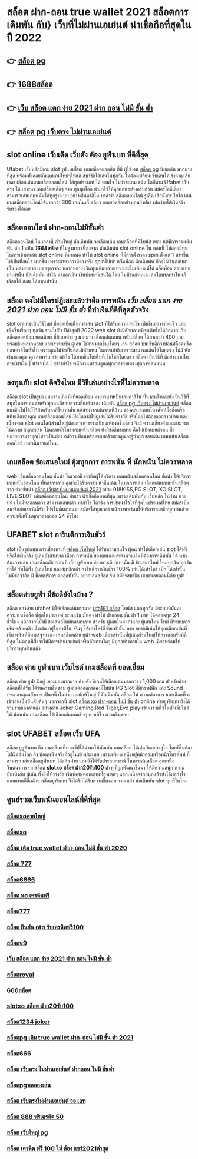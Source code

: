 # สล็อต ฝาก-ถอน true wallet 2021  สล็อตการเดิมพัน กับ} เว็บที่ไม่ผ่านเอเย่นต์ น่าเชื่อถือที่สุดในปี 2022 

## 👉 [สล็อต pg](https://m.gamblerape.com/login?action=login)
## 👉 [1688สล็อต](https://m.gamblerape.com/login?action=login)
## 👉 [เว็บ สล็อต แตก ง่าย 2021 ฝาก ถอน ไม่มี ขั้น ต่ำ](https://m.gamblerape.com/login?action=register)
## 👉 [สล็อต pg เว็บตรง ไม่ผ่านเอเย่นต์](https://www.gamblerape.com/)

##  slot online เว็บเด็ด เว็บดัง ต้อง  ยูฟ่าเบท ที่ดีที่สุด

 Ufabet เว็บหลักมีเกม slot รูปแบบใหม่ เกมสล็อตยอดฮิต ที่มี ผู้ใช้งาน [สล็อต pg](https://m.gamblerape.com/login?action=login) นิยมเล่น มากมายที่สุด  พร้อมทั้งคอยอัพเดทเกมใหม่ๆให้แก่ สมาชิกได้เล่นในทุกวัน   ไม่ต้องเปลี่ยนเว็บเล่นให้ รำคาญเสียเวลา เลือกเล่นเกมสล็อตออนไลน์ ได้ทุกประเภท ได้ ตามใจ  ไม่ว่าจะเกม ชนิด ใดก็ตาม Ufabet เว็บตรง ได้ เสาะหา เกมสล็อตเด็ดๆ จาก ทุกมุมโลก  นำมาไว้ให้คุณเล่นอย่างครบถ้วน  สมัครไอดีเดียวสามารถเล่นเกมพนันได้ทุกรูปแบบ  อย่างเช่นคาสิโน บาคาร่า  สล็อตออนไลน์  รูเล็ต เสือมังกร ไฮโล เล่นเกมสล็อตออนไลน์ได้มากกว่า 300 เกมในเว็บเดียว เกมยอดฮิตอย่างเกมยิงปลา เล่นง่ายได้เงินจริงรับรองได้เลย


## สล็อตออนไลน์   ฝาก-ถอนไม่มีขั้นต่ำ 

สล็อตออนไลน์ ใน เวลานี้ ส่วนใหญ่ นักเดิมพัน จะเลือกเล่น  เกมสล็อตที่มีโบนัส เยอะ แต่มีการวางเดิมพัน ต่อ 1  สปิน ***1688สล็อต***  ที่ไม่สูงมาก เนื่องจาก นักเดิมพัน slot online ใน ตอนนี้  ไม่ค่อยมีทุน  ในการเข้ามาเล่น slot online ที่มากพอ ทำให้ slot online ที่มีการตั้งราคา  spin ตั้งแต่ 1 บาทขึ้นไปเป็นที่สนใจ มากขึ้น เพราะถ้าหากว่ามีดวงจริง  spinไปเข้า แจ็คพ็อต  นักเดิมพัน ก็จะได้เงินกลับมาเป็น หลายหลาย เผลอๆอาจจะ หลากหลาย  เงินทุนเดิมหลายเท่า และไม่เพียงแต่ได้ แจ็คพ็อต ตอบแทนมาเท่านั้น นักเดิมพัน  ทำได้  นำออกเงิน เงินพิเศษที่เล่นได้ โดย ไม่มีข้อกำหนด  เล่นได้มากเท่าไหนก็ เลือกได้ ถอน ได้มากเท่านั้น


## สล็อต  คงไม่มีใครปฏิเสธแล้วว่าคือ การพนัน ***เว็บ สล็อต แตก ง่าย 2021 ฝาก ถอน ไม่มี ขั้น ต่ำ*** ที่ทำเงินที่ดีที่สุดตัวจริง

 slot onlineเป็นวิธีใหม่  ที่ยอดเยี่ยมในการเล่น slot ที่ได้รับความ สนใจ  เพิ่มขึ้นอย่างรวดเร็ว และเพิ่มขึ้นเรื่อยๆ ทุกวัน รวมไปถึง ปีล่าสุดปี 2022 web slot  ยังมีศักยภาพที่จะเติบโตได้อีกมาก เว็บสล็อตยอดนิยม ยอดนิยม ที่มีเกมต่าง ๆ มากมาย เลือกเล่นเกมน พนันสล็อต ได้มากกว่า 400 เกมพร้อมธีมหลากหลาย และเราจะเห็น ผู้เล่น ใช้งานมากขึ้นเรื่อยๆ เล่น สล็อต บนเว็บดีกว่าบ่อนสล็อตหรือบ่อนคาสิโนทั่วไปเพราะคุณไม่จำเป็นต้องมีตัวแทน ในการเข้าถึงเพราะสามารถเล่นได้โดยตรง ไม่มี หักเงินของคุณ คุณสามารถ สร้างกำไร ได้มากขึ้นโดยไปที่เว็บไซต์โดยตรง สล็อต เป็นวิธีที่ ดีอย่างมากในการ{ทำเงิน | ทำรายได้ | สร้างกำไร พนักงานพร้อมดูแลทุกเวลาจ่ายตรงทุกการเล่นแน่น

## ลงทุนกับ slot ดีจริงไหม มีวิธีเล่นอย่างไรที่ไม่ควรพลาด

 สล็อต slot เป็นรูปแบบความบันเทิงที่ยอดเยี่ยม  มายาวนานเป็นเกมคาสิโน ที่น่าสนใจและยังเป็นวิธีที่สนุกในการเล่นสำหรับทุกคนที่ชอบความตื่นเต้นของ เดิมพัน [สล็อต pg เว็บตรง ไม่ผ่านเอเย่นต์](https://m.gamblerape.com/login?action=register) สล็อตแมชชีนไม่ได้มีไว้สำหรับคาสิโนเท่านั้น แต่สามารถเล่นจากที่บ้าน ของคุณเองบนโทรศัพท์มือถือหรือแท็บเล็ตของคุณ เกมสล็อตออนไลน์เปิดโอกาสให้ผู้เล่นได้รับรางวัล จริงโดยไม่ต้องออกจากบ้าน และเนื่องจาก slot ออนไลน์ส่วนใหญ่ต้องการค่าธรรมเนียมเพียงครั้งเดียว จึงมี ความเสี่ยงต่ำและสามารถให้ความ สนุกสนาน ได้หลายชั่วโมง เกมพนันสล็อต  ยังมีข้อดีมากมาย คือไม่เปิดเผยตัวตน ซึ่งหมายความว่าคุณไม่จำเป็นต้อง กลัวว่าเพื่อนหรือครอบครัวของคุณจะรู้ว่าคุณชอบเล่น เกมพนันสล็อตออนไลน์ เหล่านี้มากแค่ไหน


##  เกมสล็อต  ข้อเสนอใหม่  คุ้มทุกการ การพนัน ที่ นักพนัน ไม่ควรพลาด

 web  เว็บสล็อตออนไลน์ ชั้นนำ ในเวลานี้ เราคือผู้ให้บริการ เกมพนันสล็อตออนไลน์ ชั้นนำ   ให้บริการ  เกมพนันออนไลน์ ที่หลากหลาย คุณจะได้รับความ น่าตื่นเต้น ในทุกการเล่น เลือกเล่นเกมพนันสล็อต จาก ค่ายชั้นนำ [สล็อต เว็บตรงไม่ผ่านเอเย่นต์ 2021](https://m.gamblerape.com/login?action=login) อย่าง 918KiSS,PG SLOT, XO SLOT, LIVE SLOT เล่นสล็อตออนไลน์ กับเรา  น่าเชื่อถือมากที่สุด เพราะเดิมพันกับ เว็บหลัก ไม่ผ่าน นายหน้า ไม่มีหลอกหลวง  สามารถเล่นแล้ว ทำกำไร ได้จริง การเงินน่าไว้ใจที่สุดในประเทศไทย สมัครเป็นสมาชิกกับเราวันนี้รับ โปรโมชั่นมากมาย สมัครได้ทุกเวลา พนักงานพร้อมให้บริการสมาชิกทุกท่านด้วยความเต็มที่ในทุกเวลาตลอด 24 ชั่วโมง


## UFABET  slot  การีนตีการเงินชัวร์

 slot เป็นรูปแบบ การเสี่ยงทายที่  [สล็อต เว็บใหญ่](https://www.gamblerape.com/) ได้รับความสนใจ ผู้คน  ทำให้เลือกเล่น slot ได้ฟรีหรือได้เงินจริง ผู้เล่นยังสามารถ เลือก การพนัน ของตนเองและจำนวนเงินที่ต้องการเดิมพัน ได้ หากต้องการเล่น เกมสล็อตเลือกเล่นที่ เว็บ  ยูฟ่าเบท   ช่องทางเดียวเท่านั้น มี ข้อเสนอใหม่ ใหม่ทุกวัน ทุกวัน  ทำได้ รับได้ทั้ง ผู้เล่นใหม่ และสมาชิกเก่า การีนตีการเงินชัวร์ 100% เล่นได้เท่าไหร่ เบิก ได้เท่านั้นไม่มีข้อจำกัด มี มีคนบริการ ตลอดทั้งวัน   อยากเล่นสล็อต รีบ สมัครสมาชิก เข้ามาเลยตอนนี้กับ  ยูฟ่า


## สล็อตค่ายยูฟ่า มีข้อดียังไงบ้าง ?
สล็อต ของค่าย ufabet มีให้เลือกเล่นมากมาย [ufa191 สล็อต](https://m.gamblerape.com/login?action=register) โบนัส  แตกทุกวัน มีระบบที่มั่นคง  ความน่าเชื่อถือ ที่สุดในประเทศ  ระบบเงิน มั่นคง   ทำให้ ฝากถอน ขั้น ต่ํา 1 บาท ได้ตลอดทุก 24 ชั่วโมง นอกจากนี้ยังมี ข้อเสนอใหม่หลากหลาย สำหรับ ผู้เล่นใหม่ เก่าและ ผู้เล่นใหม่ ใหม่ มีระบบการเล่น  คล้ายคลึง  นั่งเล่น อยู่ในคาสิโน  จริงๆ ได้เท่าไหร่ก็จ่ายเท่านั้น หาก อยากมีเล่นให้คุณเลือกเล่นที่ เว็บ พนันที่มีมาตรฐานของ เกมสล็อตค่าย ยูฟ่า  web เดียวเท่านั้นที่ผู้เล่นส่วนใหญ่ให้การตอบรับที่ดีที่สุด ในตอนนี้ซึ่งจะไม่มีการผ่านเอเย่นต์ หรือตัวแทนใดๆ มีทุกอย่างภายใน web เดียวพร้อมให้บริการทุกท่านแล้ว

##  สล็อต  ค่าย  ยูฟ่าเบท เว็บไซต์   เกมสล็อตที่ ยอดเยี่ยม 

 สล็อต ค่าย  ยูฟ่า มีอยู่ เยอะแยะมากมาย  ค่ายดัง มีเกมให้เลือกเล่นมากกว่า เ 1,000 เกม สำหรับค่าย สล็อตที่ได้รับ ได้รับความชื่นชอบ สูงสุดตลอดกาลคงมีไม่พ้น PG Slot ที่มีกราฟฟิก และ Sound ประกอบสุดอลังการ เป็นหนึ่งในค่ายเกมยักษ์ใหญ่ ที่นักเดิมพัน  สล็อต ให้ ความต้องการ  และเลือกที่จะเข้าเล่นเป็นอันดับต้นๆ  นอกจากนี้ slot [สล็อต xo ฝาก-ถอน ไม่มี ขั้น ต่ํา](https://m.gamblerape.com/login?action=register) online ค่ายยูฟ่าเบท ยังได้รวบรวมเอาค่ายดัง อย่างค่าย Joker Gaming,Red Tiger,Evo play เข้ามารวมไว้ในตัวเว็บไซต์  ให้ นักพนัน  เกมสล็อต ได้เลือกเล่นเกมต่างๆ ตามที่ใจ ความชื่นชอบ 

##  slot UFABET สล็อต   เว็บ UFA

สล็อต ยูยูฟ่าเบท  คือ  เกมสล็อตที่ทางเว็ปได้นำมาให้นักเล่น เกมสล็อต ได้เล่นกันอย่างจุใจ โดยที่ไม่ต้องไปนั่งเล่นไกล ถึง บ่อนพนันจริงที่อยู่ในต่างประเทศ เพราะเพียงแค่นั่งอยู่หน้าคอมหรือหน้าโทรศัพท์ ก็สามารถ เล่นสล็อตยูฟ่าเบท  ได้แล้ว  ง่าย  แถมยังได้รับประสบการณ์ ในการเล่นสล็อต สุดเหนือจินตนาการจากสล็อต **slotxo สล็อต ฝาก20รับ100** ต่างๆที่ถูกพัฒนาขึ้นมา ให้มีความสนุก ความบันเทิงกับ ผู้เล่น  ทั้งยังให้รางวัล เงินพิเศษตอบแทนที่สูงมากๆ นอกเหนือจากสนุกแล้วยังได้ผลกำไรตอบแทนดีอีกด้วย สล็อตยูฟ่าเบท  จึงได้รับได้รับความชื่นชอบ จากเหล่า นักเดิมพัน slot  ทุกที่ในโลก


## ศูนย์รวมเว็บพนันออนไลน์ที่ดีที่สุด

### [สล็อตxoค่ายใหญ่](https://atom.io/themes/สมัคร%20สล็อต%20เว็บตรง%20ขั้นต่ำ%201%20บาท%20แตกง่ายมาก%20เว็บพนันออนไลน์ที่ครบที่สุด%20ฝากถอนไม่มีขั้นต่ำ%20101416)
### [สล็อตxo](https://atom.io/themes/สมัคร%20สล็อต%20เว็บตรง%20ขั้นต่ำ%201%20บาท%20แตกง่ายมาก%20เว็บพนันออนไลน์ที่ครบที่สุด%20ฝากถอนไม่มีขั้นต่ำ%20101386)
### [สล็อต เติม true wallet ฝาก-ถอน ไม่มี ขั้น ต่ํา 2020](https://atom.io/themes/สมัคร%20สล็อต%20เว็บตรง%20ขั้นต่ำ%201%20บาท%20แตกง่ายมาก%20เว็บพนันออนไลน์ที่ครบที่สุด%20ฝากถอนไม่มีขั้นต่ำ%20101304)
### [สล็อต 777](https://atom.io/themes/สมัคร%20สล็อต%20เว็บตรง%20ขั้นต่ำ%201%20บาท%20แตกง่ายมาก%20เว็บพนันออนไลน์ที่ครบที่สุด%20ฝากถอนไม่มีขั้นต่ำ%20101734)
### [สล็อต6666](https://atom.io/themes/สมัคร%20สล็อต%20เว็บตรง%20ขั้นต่ำ%201%20บาท%20แตกง่ายมาก%20เว็บพนันออนไลน์ที่ครบที่สุด%20ฝากถอนไม่มีขั้นต่ำ%20101723)
### [สล็อต xo เครดิตฟรี](https://atom.io/themes/สมัคร%20สล็อต%20เว็บตรง%20ขั้นต่ำ%201%20บาท%20แตกง่ายมาก%20เว็บพนันออนไลน์ที่ครบที่สุด%20ฝากถอนไม่มีขั้นต่ำ%20101671)
### [สล็อต777](https://atom.io/themes/สมัคร%20สล็อต%20เว็บตรง%20ขั้นต่ำ%201%20บาท%20แตกง่ายมาก%20เว็บพนันออนไลน์ที่ครบที่สุด%20ฝากถอนไม่มีขั้นต่ำ%20101358)
### [สล็อต ยืนยัน otp รับเครดิตฟรี100](https://atom.io/themes/สมัคร%20สล็อต%20เว็บตรง%20ขั้นต่ำ%201%20บาท%20แตกง่ายมาก%20เว็บพนันออนไลน์ที่ครบที่สุด%20ฝากถอนไม่มีขั้นต่ำ%20101391)
### [สล็อตv9](https://atom.io/themes/สมัคร%20สล็อต%20เว็บตรง%20ขั้นต่ำ%201%20บาท%20แตกง่ายมาก%20เว็บพนันออนไลน์ที่ครบที่สุด%20ฝากถอนไม่มีขั้นต่ำ%20101165)
### [เว็บ สล็อต แตก ง่าย 2021 ฝาก ถอน ไม่มี ขั้น ต่ำ](https://atom.io/themes/สมัคร%20สล็อต%20เว็บตรง%20ขั้นต่ำ%201%20บาท%20แตกง่ายมาก%20เว็บพนันออนไลน์ที่ครบที่สุด%20ฝากถอนไม่มีขั้นต่ำ%20101869)
### [สล็อตroyal](https://atom.io/themes/สมัคร%20สล็อต%20เว็บตรง%20ขั้นต่ำ%201%20บาท%20แตกง่ายมาก%20เว็บพนันออนไลน์ที่ครบที่สุด%20ฝากถอนไม่มีขั้นต่ำ%20101337)
### [666สล็อต](https://atom.io/themes/สมัคร%20สล็อต%20เว็บตรง%20ขั้นต่ำ%201%20บาท%20แตกง่ายมาก%20เว็บพนันออนไลน์ที่ครบที่สุด%20ฝากถอนไม่มีขั้นต่ำ%20101758)
### [slotxo สล็อต ฝาก20รับ100](https://atom.io/themes/สมัคร%20สล็อต%20เว็บตรง%20ขั้นต่ำ%201%20บาท%20แตกง่ายมาก%20เว็บพนันออนไลน์ที่ครบที่สุด%20ฝากถอนไม่มีขั้นต่ำ%20101582)
### [สล็อต1234 joker](https://atom.io/themes/สมัคร%20สล็อต%20เว็บตรง%20ขั้นต่ำ%201%20บาท%20แตกง่ายมาก%20เว็บพนันออนไลน์ที่ครบที่สุด%20ฝากถอนไม่มีขั้นต่ำ%20101418)
### [สล็อตpg เติม true wallet ฝาก-ถอน ไม่มี ขั้น ต่ํา 2021](https://atom.io/themes/สมัคร%20สล็อต%20เว็บตรง%20ขั้นต่ำ%201%20บาท%20แตกง่ายมาก%20เว็บพนันออนไลน์ที่ครบที่สุด%20ฝากถอนไม่มีขั้นต่ำ%20101940)
### [สล็อต666](https://atom.io/themes/สมัคร%20สล็อต%20เว็บตรง%20ขั้นต่ำ%201%20บาท%20แตกง่ายมาก%20เว็บพนันออนไลน์ที่ครบที่สุด%20ฝากถอนไม่มีขั้นต่ำ%20101447)
### [สล็อต เว็บตรง ไม่ผ่านเอเย่นต์ ฝากถอน ไม่มี ขั้นต่ำ](https://atom.io/themes/สมัคร%20สล็อต%20เว็บตรง%20ขั้นต่ำ%201%20บาท%20แตกง่ายมาก%20เว็บพนันออนไลน์ที่ครบที่สุด%20ฝากถอนไม่มีขั้นต่ำ%20101548)
### [สล็อตpgทดลองเล่น](https://atom.io/themes/สมัคร%20สล็อต%20เว็บตรง%20ขั้นต่ำ%201%20บาท%20แตกง่ายมาก%20เว็บพนันออนไลน์ที่ครบที่สุด%20ฝากถอนไม่มีขั้นต่ำ%20101291)
### [สล็อต เว็บตรงไม่ผ่านเอเย่นต์ วอ เลท](https://atom.io/themes/สมัคร%20สล็อต%20เว็บตรง%20ขั้นต่ำ%201%20บาท%20แตกง่ายมาก%20เว็บพนันออนไลน์ที่ครบที่สุด%20ฝากถอนไม่มีขั้นต่ำ%20101176)
### [สล็อต 888 ฟรีเครดิต 50](https://atom.io/themes/สมัคร%20สล็อต%20เว็บตรง%20ขั้นต่ำ%201%20บาท%20แตกง่ายมาก%20เว็บพนันออนไลน์ที่ครบที่สุด%20ฝากถอนไม่มีขั้นต่ำ%20101963)
### [สล็อต เว็บใหญ่ pg](https://atom.io/themes/สมัคร%20สล็อต%20เว็บตรง%20ขั้นต่ำ%201%20บาท%20แตกง่ายมาก%20เว็บพนันออนไลน์ที่ครบที่สุด%20ฝากถอนไม่มีขั้นต่ำ%20101782)
### [สล็อต เครดิต ฟรี 100 ไม่ ต้อง แชร์2021ล่าสุด](https://atom.io/themes/สมัคร%20สล็อต%20เว็บตรง%20ขั้นต่ำ%201%20บาท%20แตกง่ายมาก%20เว็บพนันออนไลน์ที่ครบที่สุด%20ฝากถอนไม่มีขั้นต่ำ%20101828)